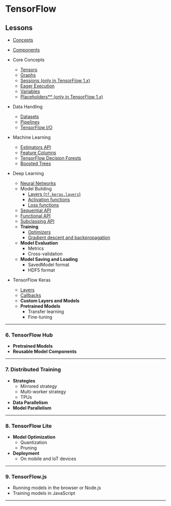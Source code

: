 # TensorFlow

## Lessons

- [Concepts](lessons/concepts/readme.md) 
- [Components](lessons/components/readme.md)

- Core Concepts
    - [Tensors](lessons/tensors/readme.md)
    - [Graphs](lessons/graph/readme/md)
    - [Sessions (only in TensorFlow 1.x)](lessons/sessions/readme.md)
    - [Eager Execution](lessons/eager_execution/readme.md)
    - [Variables](lessons/variable/readme.md)
    - [Placeholders** (only in TensorFlow 1.x)](lessons/placeholder/readme.md)

- Data Handling
    - [Datasets](lessons/dataset/readme.md)
    - [Pipelines](lessons/pipeline/readme.md)
    - [TensorFlow I/O](lessons/tensorflow_io/readme.md)

- Machine Learning
    - [Estimators API](lesson/estimator_api/readme.md)
    - [Feature Columns](lessons/feature_column/readme.md)
    - [TensorFlow Decision Forests](lessons/decision_forest/readm.me)
    - [Boosted Trees](lessons/boosted_tree/readme.md)

- Deep Learning
    - [Neural Networks](lessons/neural_network/readme.md)
    - Model Building
        - [Layers (`tf.keras.layers`)](lessons/layer/readme.md)
        - [Activation functions](lessons/activation_function/readme.md)
        - [Loss functions](lessons/loss_function/readme.md)
    - [Sequential API](lessons/sequential_api/readme.md)
    - [Functional API](lessons/functional_api/readme.md)
    - [Subclassing API](lessons/subclassing_api/readme.md)
    - **Training**
        - [Optimizers](lessons/optimizers/readme.md)
        - [Gradient descent and backpropagation](lessons/gradient_descent_backpropagation/readme.md)
   - **Model Evaluation**
     - Metrics
     - Cross-validation
   - **Model Saving and Loading**
     - SavedModel format
     - HDF5 format

- TensorFlow Keras
   - [Layers](lessons/layer/readme.md)
   - [Callbacks](lessons/callbacks/readme.md)
   - **Custom Layers and Models**
   - **Pretrained Models**
     - Transfer learning
     - Fine-tuning

---

### 6. **TensorFlow Hub**
   - **Pretrained Models**
   - **Reusable Model Components**

---

### 7. **Distributed Training**
   - **Strategies**
     - Mirrored strategy
     - Multi-worker strategy
     - TPUs
   - **Data Parallelism**
   - **Model Parallelism**

---

### 8. **TensorFlow Lite**
   - **Model Optimization**
     - Quantization
     - Pruning
   - **Deployment**
     - On mobile and IoT devices

---

### 9. **TensorFlow.js**
   - Running models in the browser or Node.js
   - Training models in JavaScript

---